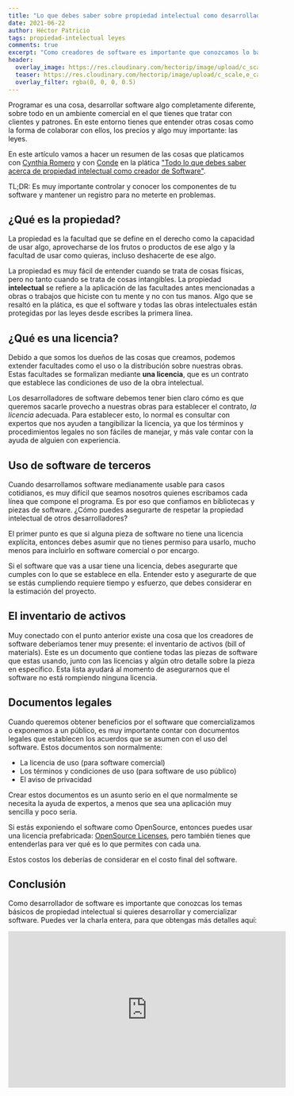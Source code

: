 ```yaml
---
title: "Lo que debes saber sobre propiedad intelectual como desarrollador de software"
date: 2021-06-22
author: Héctor Patricio
tags: propiedad-intelectual leyes
comments: true
excerpt: "Como creadores de software es importante que conozcamos lo básico sobre las leyes que rigen la propiedad intelectual respecto a los programas y sus diferentes formas."
header:
  overlay_image: https://res.cloudinary.com/hectorip/image/upload/c_scale,e_cartoonify,w_1200/v1624377067/giammarco-zeH-ljawHtg-unsplash_e4u5ve.jpg
  teaser: https://res.cloudinary.com/hectorip/image/upload/c_scale,e_cartoonify,w_1200/v1624377067/giammarco-zeH-ljawHtg-unsplash_e4u5ve.jpg
  overlay_filter: rgba(0, 0, 0, 0.5)
---
```


Programar es una cosa, desarrollar software algo completamente diferente, sobre todo en un ambiente comercial en el que tienes que tratar con clientes y patrones. En este entorno tienes que entender otras cosas como la forma de colaborar con ellos, los precios y algo muy importante: las leyes.

En este artículo vamos a hacer un resumen de las cosas que platicamos con [Cynthia Romero](https://twitter.com/LaCD_Rom) y con [Conde](https://twitter.com/LawyerCount) en la plática ["Todo lo que debes saber acerca de propiedad intelectual como creador de Software"](https://youtu.be/CpISQxihazU).

TL;DR: Es muy importante controlar y conocer los componentes de tu software y mantener un registro para no meterte en problemas.

## ¿Qué es la propiedad?

La propiedad es la facultad que se define en el derecho como la capacidad de usar algo, aprovecharse de los frutos o productos de ese algo y la facultad de usar como quieras, incluso deshacerte de ese algo.

La propiedad es muy fácil de entender cuando se trata de cosas físicas, pero no tanto cuando se trata de cosas intangibles. La propiedad **intelectual** se refiere a la aplicación de las facultades antes mencionadas a obras o trabajos que hiciste con tu mente y no con tus manos. Algo que se resaltó en la plática, es que el software y todas las obras intelectuales están protegidas por las leyes desde escribes la primera línea.

## ¿Qué es una licencia?

Debido a que somos los dueños de las cosas que creamos, podemos extender facultades como el uso o la distribución sobre nuestras obras. Estas facultades se formalizan mediante **una licencia**, que es un contrato que establece las condiciones de uso de la obra intelectual.

Los desarrolladores de software debemos tener bien claro cómo es que queremos sacarle provecho a nuestras obras para establecer el contrato, _la licencia_ adecuada. Para establecer esto, lo normal es consultar con expertos que nos ayuden a tangibilizar la licencia, ya que los términos y procedimientos legales no son fáciles de manejar, y más vale contar con la ayuda de alguien con experiencia.

## Uso de software de terceros

Cuando desarrollamos software medianamente usable para casos cotidianos, es muy difícil que seamos nosotros quienes escribamos cada línea que compone el programa. Es por eso que confiamos en bibliotecas y piezas de software. ¿Cómo puedes asegurarte de respetar la propiedad intelectual de otros desarrolladores?

El primer punto es que si alguna pieza de software no tiene una licencia explícita, entonces debes asumir que no tienes permiso para usarlo, mucho menos para incluirlo en software comercial o por encargo.

Si el software que vas a usar tiene una licencia, debes asegurarte que cumples con lo que se establece en ella. Entender esto y asegurarte de que se estás cumpliendo requiere tiempo y esfuerzo, que debes considerar en la estimación del proyecto.

## El inventario de activos

Muy conectado con el punto anterior existe una cosa que los creadores de software deberíamos tener muy presente: el inventario de activos (bill of materials). Este es un documento que contiene todas las piezas de software que estas usando, junto con las licencias y algún otro detalle sobre la pieza en específico. Esta lista ayudará al momento de asegurarnos que el software no está rompiendo ninguna licencia.

## Documentos legales

Cuando queremos obtener beneficios por el software que comercializamos o exponemos a un público, es muy importante contar con documentos legales que establecen los acuerdos que se asumen con el uso del software. Estos documentos son normalmente:

- La licencia de uso (para software comercial)
- Los términos y condiciones de uso (para software de uso público)
- El aviso de privacidad

Crear estos documentos es un asunto serio en el que normalmente se necesita la ayuda de expertos, a menos que sea una aplicación muy sencilla y poco seria.

Si estás exponiendo el software como OpenSource, entonces puedes usar una licencia prefabricada: [OpenSource Licenses](https://opensource.org/licenses), pero también tienes que entenderlas para ver qué es lo que permites con cada una.

Estos costos los deberías de considerar en el costo final del software.
## Conclusión

Como desarrollador de software es importante que conozcas los temas básicos de propiedad intelectual si quieres desarrollar y comercializar software. Puedes ver la charla entera, para que obtengas más detalles aquí:

<iframe width="560" height="315" src="https://www.youtube.com/embed/CpISQxihazU" title="YouTube video player" frameborder="0" allow="accelerometer; autoplay; clipboard-write; encrypted-media; gyroscope; picture-in-picture" allowfullscreen></iframe>